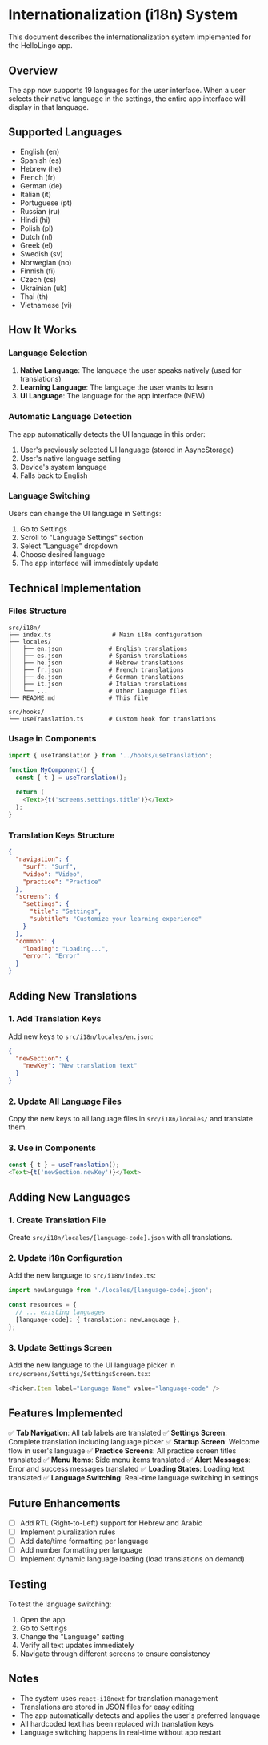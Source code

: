 # Internationalization (i18n) System

This document describes the internationalization system implemented for the HelloLingo app.

## Overview

The app now supports 19 languages for the user interface. When a user selects their native language in the settings, the entire app interface will display in that language.

## Supported Languages

- English (en)
- Spanish (es) 
- Hebrew (he)
- French (fr)
- German (de)
- Italian (it)
- Portuguese (pt)
- Russian (ru)
- Hindi (hi)
- Polish (pl)
- Dutch (nl)
- Greek (el)
- Swedish (sv)
- Norwegian (no)
- Finnish (fi)
- Czech (cs)
- Ukrainian (uk)
- Thai (th)
- Vietnamese (vi)

## How It Works

### Language Selection

1. **Native Language**: The language the user speaks natively (used for translations)
2. **Learning Language**: The language the user wants to learn
3. **UI Language**: The language for the app interface (NEW)

### Automatic Language Detection

The app automatically detects the UI language in this order:
1. User's previously selected UI language (stored in AsyncStorage)
2. User's native language setting
3. Device's system language
4. Falls back to English

### Language Switching

Users can change the UI language in Settings:
1. Go to Settings
2. Scroll to "Language Settings" section
3. Select "Language" dropdown
4. Choose desired language
5. The app interface will immediately update

## Technical Implementation

### Files Structure

```
src/i18n/
├── index.ts                 # Main i18n configuration
├── locales/
│   ├── en.json             # English translations
│   ├── es.json             # Spanish translations
│   ├── he.json             # Hebrew translations
│   ├── fr.json             # French translations
│   ├── de.json             # German translations
│   ├── it.json             # Italian translations
│   └── ...                 # Other language files
└── README.md               # This file

src/hooks/
└── useTranslation.ts       # Custom hook for translations
```

### Usage in Components

```typescript
import { useTranslation } from '../hooks/useTranslation';

function MyComponent() {
  const { t } = useTranslation();
  
  return (
    <Text>{t('screens.settings.title')}</Text>
  );
}
```

### Translation Keys Structure

```json
{
  "navigation": {
    "surf": "Surf",
    "video": "Video",
    "practice": "Practice"
  },
  "screens": {
    "settings": {
      "title": "Settings",
      "subtitle": "Customize your learning experience"
    }
  },
  "common": {
    "loading": "Loading...",
    "error": "Error"
  }
}
```

## Adding New Translations

### 1. Add Translation Keys

Add new keys to `src/i18n/locales/en.json`:

```json
{
  "newSection": {
    "newKey": "New translation text"
  }
}
```

### 2. Update All Language Files

Copy the new keys to all language files in `src/i18n/locales/` and translate them.

### 3. Use in Components

```typescript
const { t } = useTranslation();
<Text>{t('newSection.newKey')}</Text>
```

## Adding New Languages

### 1. Create Translation File

Create `src/i18n/locales/[language-code].json` with all translations.

### 2. Update i18n Configuration

Add the new language to `src/i18n/index.ts`:

```typescript
import newLanguage from './locales/[language-code].json';

const resources = {
  // ... existing languages
  [language-code]: { translation: newLanguage },
};
```

### 3. Update Settings Screen

Add the new language to the UI language picker in `src/screens/Settings/SettingsScreen.tsx`:

```typescript
<Picker.Item label="Language Name" value="language-code" />
```

## Features Implemented

✅ **Tab Navigation**: All tab labels are translated
✅ **Settings Screen**: Complete translation including language picker
✅ **Startup Screen**: Welcome flow in user's language
✅ **Practice Screens**: All practice screen titles translated
✅ **Menu Items**: Side menu items translated
✅ **Alert Messages**: Error and success messages translated
✅ **Loading States**: Loading text translated
✅ **Language Switching**: Real-time language switching in settings

## Future Enhancements

- [ ] Add RTL (Right-to-Left) support for Hebrew and Arabic
- [ ] Implement pluralization rules
- [ ] Add date/time formatting per language
- [ ] Add number formatting per language
- [ ] Implement dynamic language loading (load translations on demand)

## Testing

To test the language switching:

1. Open the app
2. Go to Settings
3. Change the "Language" setting
4. Verify all text updates immediately
5. Navigate through different screens to ensure consistency

## Notes

- The system uses `react-i18next` for translation management
- Translations are stored in JSON files for easy editing
- The app automatically detects and applies the user's preferred language
- All hardcoded text has been replaced with translation keys
- Language switching happens in real-time without app restart
